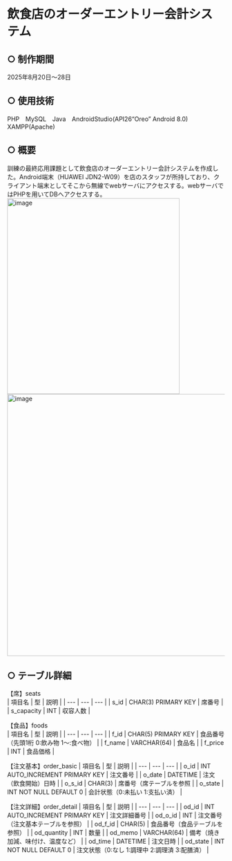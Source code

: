 # 飲食店のオーダーエントリー会計システム
## ○ 制作期間
2025年8月20日～28日
## ○ 使用技術
PHP　MySQL　Java　AndroidStudio(API26“Oreo” Android 8.0)　XAMPP(Apache)
## ○ 概要
訓練の最終応用課題として飲食店のオーダーエントリー会計システムを作成した。Android端末（HUAWEI JDN2-W09）を店のスタッフが所持しており、クライアント端末としてそこから無線でwebサーバにアクセスする。webサーバではPHPを用いてDBへアクセスする。
<img width="399" height="453" alt="image" src="https://github.com/user-attachments/assets/b7def1b7-a50e-4900-b0c8-31af6fc8b521" />
<img width="586" height="606" alt="image" src="https://github.com/user-attachments/assets/c253745b-1c82-486d-adb9-bfaf7072fdea" />
## ○ テーブル詳細
【席】seats  
| 項目名 | 型 | 説明 |
| --- | --- | --- |
| s_id | CHAR(3) PRIMARY KEY | 席番号 |
| s_capacity | INT | 収容人数 |

【食品】foods  
| 項目名 | 型 | 説明 |
| --- | --- | --- |
| f_id | CHAR(5) PRIMARY KEY | 食品番号（先頭1桁 0:飲み物 1～:食べ物） |
| f_name | VARCHAR(64) | 食品名 |
| f_price | INT | 食品価格 |

【注文基本】order_basic
| 項目名 | 型 | 説明 |
| --- | --- | --- |
| o_id | INT AUTO_INCREMENT PRIMARY KEY | 注文番号 |
| o_date | DATETIME | 注文（飲食開始）日時 |
| o_s_id | CHAR(3) | 席番号（席テーブルを参照 |
| o_state | INT NOT NULL DEFAULT 0 | 会計状態（0:未払い 1:支払い済） |

【注文詳細】order_detail
| 項目名 | 型 | 説明 |
| --- | --- | --- |
| od_id | INT AUTO_INCREMENT PRIMARY KEY | 注文詳細番号 |
| od_o_id | INT | 注文番号（注文基本テーブルを参照） |
| od_f_id | CHAR(5) | 食品番号（食品テーブルを参照） |
| od_quantity | INT | 数量 |
| od_memo | VARCHAR(64) | 備考（焼き加減、味付け、温度など） |
| od_time | DATETIME | 注文日時 |
| od_state | INT NOT NULL DEFAULT 0 | 注文状態（0:なし 1:調理中 2:調理済 3:配膳済） |
